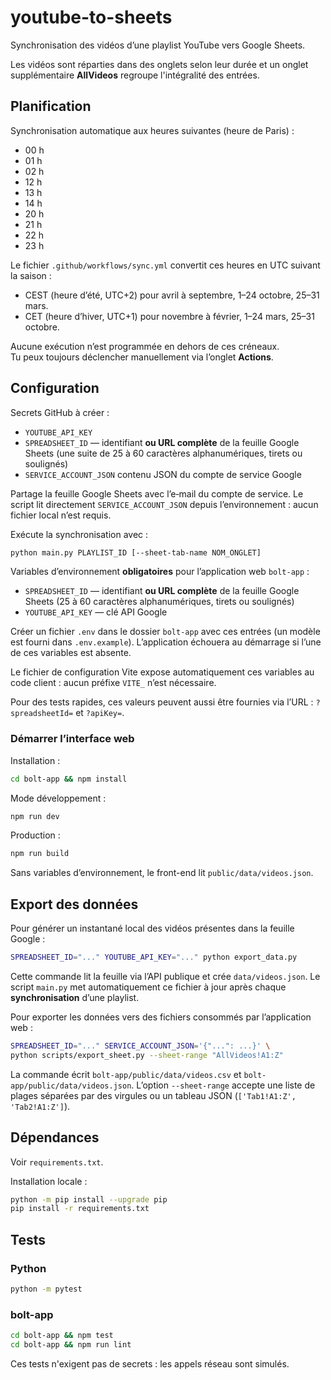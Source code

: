 # youtube-to-sheets

Synchronisation des vidéos d’une playlist YouTube vers Google Sheets.

Les vidéos sont réparties dans des onglets selon leur durée et un onglet
supplémentaire **AllVideos** regroupe l'intégralité des entrées.

## Planification

Synchronisation automatique aux heures suivantes (heure de Paris) :
- 00 h
- 01 h
- 02 h
- 12 h
- 13 h
- 14 h
- 20 h
- 21 h
- 22 h
- 23 h

Le fichier `.github/workflows/sync.yml` convertit ces heures en UTC suivant la saison :
- CEST (heure d’été, UTC+2) pour avril à septembre, 1–24 octobre, 25–31 mars.
- CET (heure d’hiver, UTC+1) pour novembre à février, 1–24 mars, 25–31 octobre.

Aucune exécution n’est programmée en dehors de ces créneaux.  
Tu peux toujours déclencher manuellement via l’onglet **Actions**.

## Configuration

Secrets GitHub à créer :
- `YOUTUBE_API_KEY`
- `SPREADSHEET_ID` — identifiant **ou URL complète** de la feuille Google Sheets
  (une suite de 25 à 60 caractères alphanumériques, tirets ou soulignés)
- `SERVICE_ACCOUNT_JSON` contenu JSON du compte de service Google

Partage la feuille Google Sheets avec l’e‑mail du compte de service.
Le script lit directement `SERVICE_ACCOUNT_JSON` depuis l’environnement : aucun fichier local n’est requis.

Exécute la synchronisation avec :
```bash
python main.py PLAYLIST_ID [--sheet-tab-name NOM_ONGLET]
```

Variables d’environnement **obligatoires** pour l’application web `bolt-app` :
- `SPREADSHEET_ID` — identifiant **ou URL complète** de la feuille Google Sheets
  (25 à 60 caractères alphanumériques, tirets ou soulignés)
- `YOUTUBE_API_KEY` — clé API Google

Créer un fichier `.env` dans le dossier `bolt-app` avec ces entrées (un modèle
est fourni dans `.env.example`). L’application échouera au démarrage si l’une de
ces variables est absente.

Le fichier de configuration Vite expose automatiquement ces variables au
code client : aucun préfixe `VITE_` n’est nécessaire.

Pour des tests rapides, ces valeurs peuvent aussi être fournies via l’URL :
`?spreadsheetId=` et `?apiKey=`.

### Démarrer l’interface web

Installation :
```bash
cd bolt-app && npm install
```

Mode développement :
```bash
npm run dev
```

Production :
```bash
npm run build
```

Sans variables d’environnement, le front-end lit `public/data/videos.json`.

## Export des données

Pour générer un instantané local des vidéos présentes dans la feuille Google :
```bash
SPREADSHEET_ID="..." YOUTUBE_API_KEY="..." python export_data.py
```
Cette commande lit la feuille via l’API publique et crée `data/videos.json`. Le
script `main.py` met automatiquement ce fichier à jour après chaque
**synchronisation** d’une playlist.

Pour exporter les données vers des fichiers consommés par l’application web :
```bash
SPREADSHEET_ID="..." SERVICE_ACCOUNT_JSON='{"...": ...}' \
python scripts/export_sheet.py --sheet-range "AllVideos!A1:Z"
```
La commande écrit `bolt-app/public/data/videos.csv` et
`bolt-app/public/data/videos.json`. L’option `--sheet-range` accepte une liste
de plages séparées par des virgules ou un tableau JSON (`['Tab1!A1:Z',
'Tab2!A1:Z']`).

## Dépendances

Voir `requirements.txt`.

Installation locale :
```bash
python -m pip install --upgrade pip
pip install -r requirements.txt
```

## Tests

### Python

```bash
python -m pytest
```

### bolt-app

```bash
cd bolt-app && npm test
cd bolt-app && npm run lint
```
Ces tests n'exigent pas de secrets : les appels réseau sont simulés.

